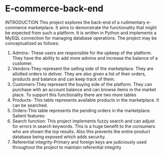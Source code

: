 # E-commerce-back-end
INTRODUCTION
This project explores the back-end of a rudimentary e-commerce marketplace. It aims to demonstrate the functionality that might be expected from such a platform. It is written in Python and implements a MySQL connection for managing database operations. 
The project may be conceptualized as follows:
1.	Admins- These users are responsible for the upkeep of the platform. They have the ability to add more admins and increase the balance of a customer.
2.	Vendors-They represent the selling side of the marketplace. They are allotted orders to deliver. They are also given a list of their orders, products and balance and can keep track of them. 
3.	Customers-They represent the buying side of the platform. They can purchase with an account balance and can browse items in the market place.
To support this functionality there are two more tables
1.	Products- This table represents available products in the marketplace. It can be searched.
2.	Orders-This table represents the pending orders in the marketplace.
Salient features:
1.	Search function: This project implements fuzzy search and can adjust for errors in search keywords. This is a huge benefit to the consumers who are shown the top results. Also this prevents the entire product database being exposed which adds security.
2.	Referential integrity-Primary and foreign keys are judiciously used throughout the project to maintain referential integrity


